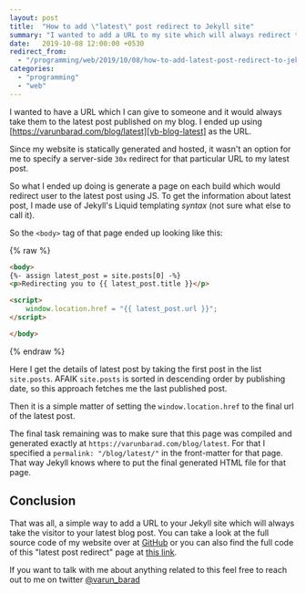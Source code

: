 ```yaml
---
layout: post
title:  "How to add \"latest\" post redirect to Jekyll site"
summary: "I wanted to add a URL to my site which will always redirect the visitor to the latest blog post I have published at that time."
date:   2019-10-08 12:00:00 +0530
redirect_from:
  - "/programming/web/2019/10/08/how-to-add-latest-post-redirect-to-jekyll-site.html"
categories:
  - "programming"
  - "web"
---
```


I wanted to have a URL which I can give to someone and it would always take them to the latest post published on my blog. I ended up using [https://varunbarad.com/blog/latest][vb-blog-latest] as the URL.

Since my website is statically generated and hosted, it wasn't an option for me to specify a server-side `30x` redirect for that particular URL to my latest post.

So what I ended up doing is generate a page on each build which would redirect user to the latest post using JS. To get the information about latest post, I made use of Jekyll's Liquid templating *syntax* (not sure what else to call it).

So the `<body>` tag of that page ended up looking like this:

{% raw %}
```html
<body>
{%- assign latest_post = site.posts[0] -%}
<p>Redirecting you to {{ latest_post.title }}</p>

<script>
    window.location.href = "{{ latest_post.url }}";
</script>

</body>
```
{% endraw %}

Here I get the details of latest post by taking the first post in the list `site.posts`. AFAIK `site.posts` is sorted in descending order by publishing date, so this approach fetches me the last published post.

Then it is a simple matter of setting the `window.location.href` to the final url of the latest post.

The final task remaining was to make sure that this page was compiled and generated exactly at `https://varunbarad.com/blog/latest`. For that I specified a `permalink: "/blog/latest/"` in the front-matter for that page. That way Jekyll knows where to put the final generated HTML file for that page.

## Conclusion

That was all, a simple way to add a URL to your Jekyll site which will always take the visitor to your latest blog post. You can take a look at the full source code of my website over at [GitHub][vb-website-repo] or you can also find the full code of this "latest post redirect" page at [this link][vb-website-repo-latest-page].

If you want to talk with me about anything related to this feel free to reach out to me on twitter [@varun_barad][vb-twitter]

[vb-blog-latest]: https://varunbarad.com/blog/latest
[vb-website-repo]: https://github.com/VarunBarad/varunbarad.github.io/tree/development
[vb-website-repo-latest-page]: https://github.com/VarunBarad/varunbarad.github.io/blob/development/latest-post-redirect.html
[vb-twitter]: https://twitter.com/varun_barad
